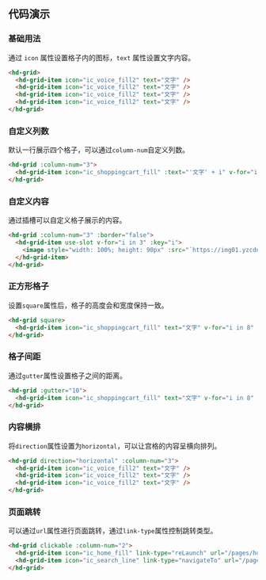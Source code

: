 
## 代码演示

### 基础用法

通过 `icon` 属性设置格子内的图标，`text` 属性设置文字内容。

```html
<hd-grid>
  <hd-grid-item icon="ic_voice_fill2" text="文字" />
  <hd-grid-item icon="ic_voice_fill2" text="文字" />
  <hd-grid-item icon="ic_voice_fill2" text="文字" />
  <hd-grid-item icon="ic_voice_fill2" text="文字" />
</hd-grid>
```

### 自定义列数

默认一行展示四个格子，可以通过`column-num`自定义列数。

```html
<hd-grid :column-num="3">
  <hd-grid-item icon="ic_shoppingcart_fill" :text="'文字' + i" v-for="i in 6" :key="i" />
</hd-grid>
```

### 自定义内容

通过插槽可以自定义格子展示的内容。

```html
<hd-grid :column-num="3" :border="false">
  <hd-grid-item use-slot v-for="i in 3" :key="i">
    <image style="width: 100%; height: 90px" :src="`https://img01.yzcdn.cn/vant/apple-${i + 1}.jpg`" />
  </hd-grid-item>
</hd-grid>
```

### 正方形格子

设置`square`属性后，格子的高度会和宽度保持一致。

```html
<hd-grid square>
  <hd-grid-item icon="ic_shoppingcart_fill" text="文字" v-for="i in 8" :key="i" />
</hd-grid>
```

### 格子间距

通过`gutter`属性设置格子之间的距离。

```html
<hd-grid :gutter="10">
  <hd-grid-item icon="ic_shoppingcart_fill" text="文字" v-for="i in 8" :key="i" />
</hd-grid>
```

### 内容横排

将`direction`属性设置为`horizontal`，可以让宫格的内容呈横向排列。

```html
<hd-grid direction="horizontal" :column-num="3">
  <hd-grid-item icon="ic_voice_fill2" text="文字" />
  <hd-grid-item icon="ic_voice_fill2" text="文字" />
  <hd-grid-item icon="ic_voice_fill2" text="文字" />
</hd-grid>
```

### 页面跳转

可以通过`url`属性进行页面跳转，通过`link-type`属性控制跳转类型。

```html
<hd-grid clickable :column-num="2">
  <hd-grid-item icon="ic_home_fill" link-type="reLaunch" url="/pages/home/Home" text="ReLaunch 跳转" />
  <hd-grid-item icon="ic_search_line" link-type="navigateTo" url="/pages/circle/Circle" text="Navigate 跳转" />
</hd-grid>
```

